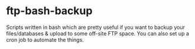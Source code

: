 # ftp-bash-backup
Scripts written in bash which are pretty useful if you want to backup your files/databases &amp; upload to some off-site FTP space. You can also set up a cron job to automate the things.
